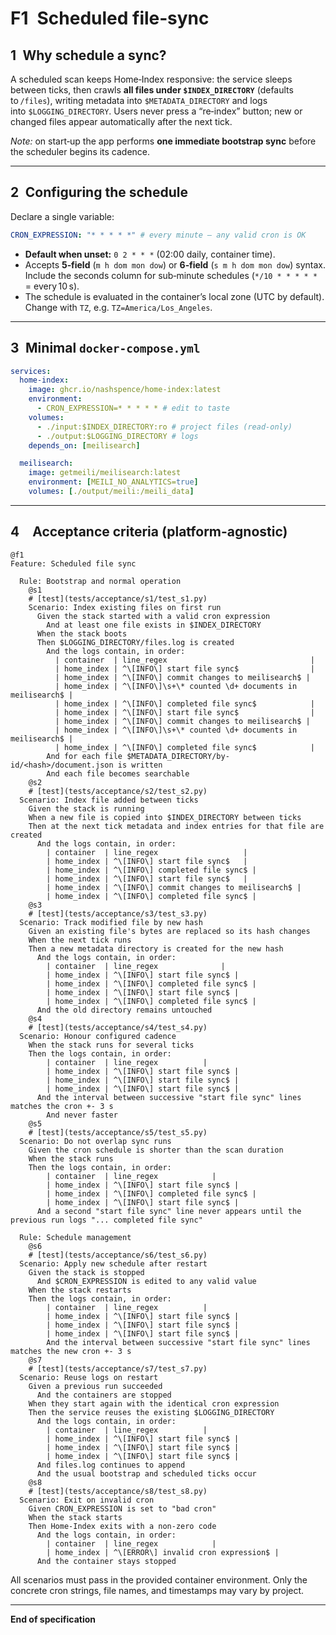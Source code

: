 # F1 Scheduled file‑sync

## 1 Why schedule a sync?

A scheduled scan keeps Home‑Index responsive: the service sleeps between ticks, then crawls **all files under `$INDEX_DIRECTORY`** (defaults to `/files`), writing metadata into `$METADATA_DIRECTORY` and logs into `$LOGGING_DIRECTORY`. Users never press a “re‑index” button; new or changed files appear automatically after the next tick.

*Note:* on start‑up the app performs **one immediate bootstrap sync** before the scheduler begins its cadence.

---

## 2 Configuring the schedule

Declare a single variable:

```yaml
CRON_EXPRESSION: "* * * * *" # every minute – any valid cron is OK
```

* **Default when unset:** `0 2 * * *` (02:00 daily, container time).
* Accepts **5‑field** (`m h dom mon dow`) or **6‑field** (`s m h dom mon dow`) syntax. Include the seconds column for sub‑minute schedules (`*/10 * * * * *` = every 10 s).
* The schedule is evaluated in the container’s local zone (UTC by default). Change with `TZ`, e.g. `TZ=America/Los_Angeles`.

---

## 3 Minimal `docker-compose.yml`

```yaml
services:
  home-index:
    image: ghcr.io/nashspence/home-index:latest
    environment:
      - CRON_EXPRESSION=* * * * * # edit to taste
    volumes:
      - ./input:$INDEX_DIRECTORY:ro # project files (read‑only)
      - ./output:$LOGGING_DIRECTORY # logs
    depends_on: [meilisearch]

  meilisearch:
    image: getmeili/meilisearch:latest
    environment: [MEILI_NO_ANALYTICS=true]
    volumes: [./output/meili:/meili_data]
```

---

## 4 Acceptance criteria (platform-agnostic)

```gherkin
@f1
Feature: Scheduled file sync

  Rule: Bootstrap and normal operation
    @s1
    # [test](tests/acceptance/s1/test_s1.py)
    Scenario: Index existing files on first run
      Given the stack started with a valid cron expression
        And at least one file exists in $INDEX_DIRECTORY
      When the stack boots
      Then $LOGGING_DIRECTORY/files.log is created
        And the logs contain, in order:
          | container  | line_regex                                |
          | home_index | ^\[INFO\] start file sync$                |
          | home_index | ^\[INFO\] commit changes to meilisearch$ |
          | home_index | ^\[INFO\]\s+\* counted \d+ documents in meilisearch$ |
          | home_index | ^\[INFO\] completed file sync$            |
          | home_index | ^\[INFO\] start file sync$                |
          | home_index | ^\[INFO\] commit changes to meilisearch$ |
          | home_index | ^\[INFO\]\s+\* counted \d+ documents in meilisearch$ |
          | home_index | ^\[INFO\] completed file sync$            |
        And for each file $METADATA_DIRECTORY/by-id/<hash>/document.json is written
        And each file becomes searchable
    @s2
    # [test](tests/acceptance/s2/test_s2.py)
  Scenario: Index file added between ticks
    Given the stack is running
    When a new file is copied into $INDEX_DIRECTORY between ticks
    Then at the next tick metadata and index entries for that file are created
      And the logs contain, in order:
        | container  | line_regex                   |
        | home_index | ^\[INFO\] start file sync$   |
        | home_index | ^\[INFO\] completed file sync$ |
        | home_index | ^\[INFO\] start file sync$   |
        | home_index | ^\[INFO\] commit changes to meilisearch$ |
        | home_index | ^\[INFO\] completed file sync$ |
    @s3
    # [test](tests/acceptance/s3/test_s3.py)
  Scenario: Track modified file by new hash
    Given an existing file's bytes are replaced so its hash changes
    When the next tick runs
    Then a new metadata directory is created for the new hash
      And the logs contain, in order:
        | container  | line_regex              |
        | home_index | ^\[INFO\] start file sync$ |
        | home_index | ^\[INFO\] completed file sync$ |
        | home_index | ^\[INFO\] start file sync$ |
        | home_index | ^\[INFO\] completed file sync$ |
      And the old directory remains untouched
    @s4
    # [test](tests/acceptance/s4/test_s4.py)
  Scenario: Honour configured cadence
    When the stack runs for several ticks
    Then the logs contain, in order:
        | container  | line_regex          |
        | home_index | ^\[INFO\] start file sync$ |
        | home_index | ^\[INFO\] start file sync$ |
        | home_index | ^\[INFO\] start file sync$ |
      And the interval between successive "start file sync" lines matches the cron +- 3 s
        And never faster
    @s5
    # [test](tests/acceptance/s5/test_s5.py)
  Scenario: Do not overlap sync runs
    Given the cron schedule is shorter than the scan duration
    When the stack runs
    Then the logs contain, in order:
        | container  | line_regex            |
        | home_index | ^\[INFO\] start file sync$ |
        | home_index | ^\[INFO\] completed file sync$ |
        | home_index | ^\[INFO\] start file sync$ |
      And a second "start file sync" line never appears until the previous run logs "... completed file sync"

  Rule: Schedule management
    @s6
    # [test](tests/acceptance/s6/test_s6.py)
  Scenario: Apply new schedule after restart
    Given the stack is stopped
      And $CRON_EXPRESSION is edited to any valid value
    When the stack restarts
    Then the logs contain, in order:
        | container  | line_regex          |
        | home_index | ^\[INFO\] start file sync$ |
        | home_index | ^\[INFO\] start file sync$ |
        | home_index | ^\[INFO\] start file sync$ |
        And the interval between successive "start file sync" lines matches the new cron +- 3 s
    @s7
    # [test](tests/acceptance/s7/test_s7.py)
  Scenario: Reuse logs on restart
    Given a previous run succeeded
      And the containers are stopped
    When they start again with the identical cron expression
    Then the service reuses the existing $LOGGING_DIRECTORY
      And the logs contain, in order:
        | container  | line_regex          |
        | home_index | ^\[INFO\] start file sync$ |
        | home_index | ^\[INFO\] start file sync$ |
        | home_index | ^\[INFO\] start file sync$ |
      And files.log continues to append
      And the usual bootstrap and scheduled ticks occur
    @s8
    # [test](tests/acceptance/s8/test_s8.py)
  Scenario: Exit on invalid cron
    Given CRON_EXPRESSION is set to "bad cron"
    When the stack starts
    Then Home-Index exits with a non-zero code
      And the logs contain, in order:
        | container  | line_regex            |
        | home_index | ^\[ERROR\] invalid cron expression$ |
      And the container stays stopped
```

All scenarios must pass in the provided container environment. Only the concrete cron strings, file names, and timestamps may vary by project.

---

**End of specification**
